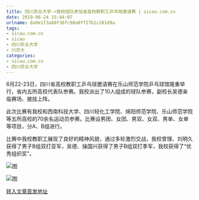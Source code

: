 ```yaml
---
title: 四川农业大学->我校组队参加省高校教职工乒乓球邀请赛 | sicau.com.cn
date: 2019-06-24 15:44:07
urlname: 8a9e1f3a60f36fc98a0ff27b1c281d9a
tags: 
- sicau.com.cn
- sicau
- 四川农业大学
- 川农大
categories:
- sicau.com.cn
- 四川农业大学
---
```



6月22-23日，四川省高校教职工乒乓球邀请赛在乐山师范学院乒乓球馆隆重举行，省内五所高校代表队参赛。我校派出了10人组成的球队参赛，副校长吴德亲临赛场、披挂上阵。

此次比赛有我校和西南科技大学、四川轻化工学院、绵阳师范学院、乐山师范学院等五所高校的70余名运动员参赛。比赛设男团、女团、男双、女双、男单、女单等项目，分A、B组进行。

比赛中我校教职工展现了良好的精神风貌，通过多轮激烈交战，我校曾理、刘明久获得了男子B组双打亚军，吴德、操国兴获得了男子B组双打季军，我校获得了“优秀组织奖”。



![图](https://news.sicau.edu.cn/__local/7/D4/E4/19A3BE137E23C388A83D0A2A8BA_5A1457E8_222EF.jpg)

![图](https://news.sicau.edu.cn/__local/0/BD/DB/DD31A8E39FB3180224A0BB26AB1_0053AD13_12335.jpg)

[转入文章首发地址](https://news.sicau.edu.cn/info/1078/52264.htm)